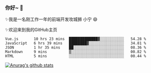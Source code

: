 ### 你好~  👋

✨我是一名刚工作一年的前端开发攻城狮 小宁 😄

✨欢迎来到我的GitHub主页
<!--
**7148505/7148505** is a ✨ _special_ ✨ repository because its `README.md` (this file) appears on your GitHub profile.

Here are some ideas to get you started:

- 🔭 I’m currently working on ...
- 🌱 I’m currently learning ...
- 👯 I’m looking to collaborate on ...
- 🤔 I’m looking for help with ...
- 💬 Ask me about ...
- 📫 How to reach me: ...
- 😄 Pronouns: ...
- ⚡ Fun fact: ...
-->

<!--START_SECTION:waka-->
```text
Vue.js       10 hrs 23 mins  █████████████▓░░░░░░░░░░░   54.28 % 
JavaScript   6 hrs 39 mins   ████████▓░░░░░░░░░░░░░░░░   34.81 % 
JSON         1 hr 35 mins    ██░░░░░░░░░░░░░░░░░░░░░░░   08.36 % 
Markdown     9 mins          ▒░░░░░░░░░░░░░░░░░░░░░░░░   00.82 % 
HTML         5 mins          ░░░░░░░░░░░░░░░░░░░░░░░░░   00.44 % 
```
<!--END_SECTION:waka-->

[![Anurag's github stats](https://github-readme-stats.vercel.app/api?username=ZhangNing-debug)](https://github.com/anuraghazra/github-readme-stats)
